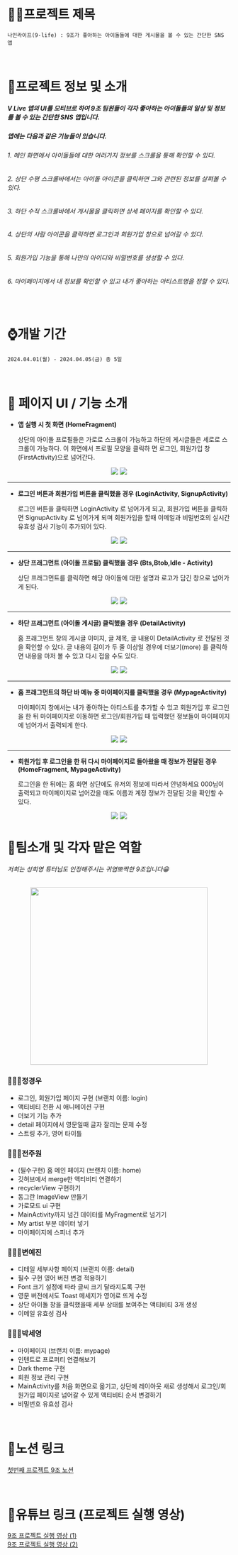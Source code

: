 # 👨‍💻프로젝트 제목
    나인라이프(9-life) : 9조가 좋아하는 아이돌들에 대한 게시물을 볼 수 있는 간단한 SNS 앱 

<br>
    
# 🤔프로젝트 정보 및 소개
##### V Live 앱의 UI를 모티브로 하여 9조 팀원들이 각자 좋아하는 아이돌들의 일상 및 정보를 볼 수 있는 간단한 SNS 앱입니다.  
##### 앱에는 다음과 같은 기능들이 있습니다.
###### 1. 메인 화면에서 아이돌들에 대한 여러가지 정보를 스크롤을 통해 확인할 수 있다.
###### 2. 상단 수평 스크롤바에서는 아이돌 아이콘을 클릭하면 그와 관련된 정보를 살펴볼 수 있다.
###### 3. 하단 수직 스크롤바에서 게시물을 클릭하면 상세 페이지를 확인할 수 있다.
###### 4. 상단의 사람 아이콘을 클릭하면 로그인과 회원가입 창으로 넘어갈 수 있다.
###### 5. 회원가입 기능을 통해 나만의 아이디와 비밀번호를 생성할 수 있다.
###### 6. 마이페이지에서 내 정보를 확인할 수 있고 내가 좋아하는 아티스트명을 정할 수 있다.  

<br>

# ⌚개발 기간
    2024.04.01(월) - 2024.04.05(금) 총 5일

<br>

# 📄 페이지 UI / 기능 소개

- **앱 실행 시 첫 화면 (HomeFragment)**

    상단의 아이돌 프로필들은 가로로 스크롤이 가능하고 하단의 게시글들은 세로로 스크롤이 가능하다. 이 화면에서 프로필 모양을 클릭하       면 로그인, 회원가입 창(FirstActivity)으로 넘어간다.

<p align="center">
    <img src="https://github.com/wndnjs00/week3_sns_project/assets/128487386/cbda25d6-2e77-4422-9253-1ca614550594">
    <img src="https://github.com/wndnjs00/week3_sns_project/assets/128487386/7d78fc05-9abe-4090-91f5-11a64865476f">
</p>

---

- **로그인 버튼과 회원가입 버튼을 클릭했을 경우 (LoginActivity, SignupActivity)**

  로그인 버튼을 클릭하면 LoginActivity 로 넘어가게 되고, 회원가입 버튼을 클릭하면 SignupActivity 로 넘어가게 되며 회원가입을 할때 이메일과 비밀번호의 실시간 유효성 검사 기능이 추가되어 있다.
<p align="center">
    <img src="https://github.com/wndnjs00/week3_sns_project/assets/128487386/7a13b809-1dc2-4700-8a74-8a9678d0c5cd">
    <img src="https://github.com/wndnjs00/week3_sns_project/assets/128487386/91682dc8-fdc9-433c-a12d-4a3c4cf3411d">
</p>


---

- **상단 프래그먼트 (아이돌 프로필) 클릭했을 경우 (Bts,Btob,Idle - Activity)**

  상단 프래그먼트를 클릭하면 해당 아이돌에 대한 설명과 로고가 담긴 창으로 넘어가게 된다.
<p align="center">
    <img src="https://github.com/wndnjs00/week3_sns_project/assets/128487386/1428ad21-263f-4363-965c-3ee9885aa8cf">
    <img src="https://github.com/wndnjs00/week3_sns_project/assets/128487386/bb1b323c-650f-40ac-8e62-cb74750e34e3">
</p>

---

- **하단 프래그먼트 (아이돌 게시글) 클릭했을 경우 (DetailActivity)**

  홈 프래그먼트 창의 게시글 이미지, 글 제목, 글 내용이 DetailActivity 로 전달된 것을 확인할 수 있다. 글 내용의 길이가 두 줄 이상일 경우에 더보기(more) 를 클릭하면 내용을 마저 볼 수 있고 다시 접을 수도 있다. 

<p align="center">
    <img src="https://github.com/wndnjs00/week3_sns_project/assets/128487386/957cfb66-7ba4-45a9-9e9f-2275f24fd174">
    <img src="https://github.com/wndnjs00/week3_sns_project/assets/128487386/3b97f0dd-0aa4-406f-a906-40847e16272a">
</p>


---

- **홈 프래그먼트의 하단 바 메뉴 중 마이페이지를 클릭했을 경우 (MypageActivity)**

  마이페이지 창에서는 내가 좋아하는 아티스트를 추가할 수 있고 회원가입 후 로그인을 한 뒤 마이페이지로 이동하면 로그인/회원가입 때 입력했던 정보들이 마이페이지에 넘어가서 출력되게 한다.

<p align="center">
    <img src="https://github.com/wndnjs00/week3_sns_project/assets/128487386/42a25324-07f3-4bae-bddb-12798b503e4c">
    <img src="https://github.com/wndnjs00/week3_sns_project/assets/128487386/57991bcc-caa0-4dc3-a6d8-a86b793d16c1">
</p>

  ---

 - **회원가입 후 로그인을 한 뒤 다시 마이페이지로 돌아왔을 때 정보가 전달된 경우 (HomeFragment, MypageActivity)**

   로그인을 한 뒤에는 홈 화면 상단에도 유저의 정보에 따라서 안녕하세요 000님이 출력되고 마이페이지로 넘어갔을 때도 이름과 계정 정보가 전달된 것을 확인할 수 있다.

<p align="center">
    <img src="https://github.com/wndnjs00/week3_sns_project/assets/128487386/a47d1cc1-7894-4e42-8631-3589baae4668">
    <img src="https://github.com/wndnjs00/week3_sns_project/assets/128487386/eec01cb5-e864-4b58-8b35-f436262924fa">

<br>


# 🤝팀소개 및 각자 맡은 역할
###### 저희는 성희영 튜터님도 인정해주시는 귀염뽀짝한 9조입니다😁
<p align="center">
    <img src="https://github.com/wndnjs00/week3_sns_project/blob/dev/bootcamp_9.png" height="400dp" width="400dp">
</p>


### 👨🏻‍💻정경우
- 로그인, 회원가입 페이지 구현 (브랜치 이름: login)
- 액티비티 전환 시 애니메이션 구현
- 더보기 기능 추가
- detail 페이지에서 영문일때 글자 잘리는 문제 수정
- 스트링 추가, 영어 타이틀
### 👩🏻‍💻전주원
- (필수구현) 홈 메인 페이지 (브랜치 이름: home)
- 깃허브에서 merge한 액티비티 연결하기
- recyclerView 구현하기
- 동그란 ImageView 만들기
- 가로모드 ui 구현
- MainActivity까지 넘긴 데이터를 MyFragment로 넘기기
- My artist 부분 데이터 넣기
- 마이페이지에 스피너 추가
### 👨🏻‍💻변예진
- 디테일 세부사항 페이지 (브랜치 이름: detail)
- 필수 구현 영어 버전 변경 적용하기
- Font 크기 설정에 따라 글씨 크기 달라지도록 구현
- 영문 버전에서도 Toast 메세지가 영어로 뜨게 수정
- 상단 아이돌 창을 클릭했을때 세부 상태를 보여주는 액티비티 3개 생성
- 이메일 유효성 검사
### 👩🏻‍💻박세영
- 마이페이지 (브랜치 이름: mypage)
- 인텐트로 프로퍼티 연결해보기
- Dark theme 구현
- 회원 정보 관리 구현
- MainActivity를 처음 화면으로 옮기고, 상단에 레이아웃 새로 생성해서 로그인/회원가입 페이지로 넘어갈 수 있게 액티비티 순서 변경하기
- 비밀번호 유효성 검사

<br>

# 🔗노션 링크
[첫번째 프로젝트 9조 노션](https://www.notion.so/teamsparta/9-a1fc0aee0cbd4249b95b294b0eccdcf3)

<br>

# 🔗유튜브 링크 (프로젝트 실행 영상)
[9조 프로젝트 실행 영상 (1)](https://www.youtube.com/watch?v=cOJgKMQnH_c)
<br>
[9조 프로젝트 실행 영상 (2)](https://www.youtube.com/watch?v=LKiKZyAVXqI)

